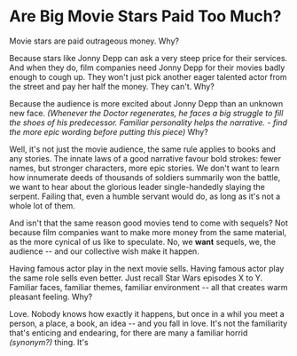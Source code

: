 Are Big Movie Stars Paid Too Much?
==================================

Movie stars are paid outrageous money. Why?

Because stars like Jonny Depp can ask a very steep price for their services. And when they do, film companies need Jonny Depp for their movies badly enough to cough up. They won't just pick another eager talented actor from the street and pay her half the money. They can't. Why?

Because the audience is more excited about Jonny Depp than an unknown new face. *(Whenever the Doctor regenerates, he faces a big struggle to fill the shoes of his predecessor. Familiar personality helps the narrative. - find the more epic wording before putting this piece)* Why?

Well, it's not just the movie audience, the same rule applies to books and any stories. The innate laws of a good narrative favour bold strokes: fewer names, but stronger characters, more epic stories. We don't want to learn how innumerate deeds of thousands of soldiers summarily won the battle, we want to hear about the glorious leader single-handedly slaying the serpent. Failing that, even a humble servant would do, as long as it's not a whole lot of them.

And isn't that the same reason good movies tend to come with sequels? Not because film companies want to make more money from the same material, as the more cynical of us like to speculate. No, we **want** sequels, we, the audience -- and our collective wish make it happen.

Having famous actor play in the next movie sells. Having famous actor play the same role sells even better. Just recall Star Wars episodes X to Y. Familiar faces, familiar themes, familiar environment -- all that creates warm pleasant feeling. Why?

Love. Nobody knows how exactly it happens, but once in a whil you meet a person, a place, a book, an idea -- and you fall in love. It's not the familiarity that's enticing and endearing, for there are many a familiar horrid *(synonym?)* thing. It's 
